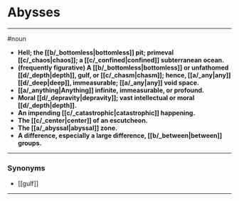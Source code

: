 # Abysses
---
#noun
- **Hell; the [[b/_bottomless|bottomless]] pit; primeval [[c/_chaos|chaos]]; a [[c/_confined|confined]] subterranean ocean.**
- **(frequently figurative) A [[b/_bottomless|bottomless]] or unfathomed [[d/_depth|depth]], gulf, or [[c/_chasm|chasm]]; hence, [[a/_any|any]] [[d/_deep|deep]], immeasurable; [[a/_any|any]] void space.**
- **[[a/_anything|Anything]] infinite, immeasurable, or profound.**
- **Moral [[d/_depravity|depravity]]; vast intellectual or moral [[d/_depth|depth]].**
- **An impending [[c/_catastrophic|catastrophic]] happening.**
- **The [[c/_center|center]] of an escutcheon.**
- **The [[a/_abyssal|abyssal]] zone.**
- **A difference, especially a large difference, [[b/_between|between]] groups.**
---
### Synonyms
- [[gulf]]
---
